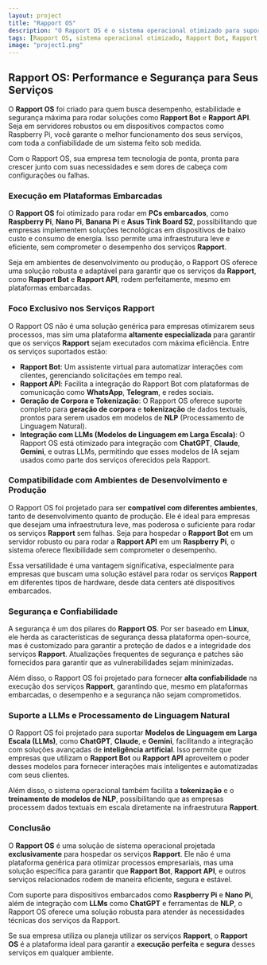 ```yaml
---
layout: project
title: "Rapport OS"
description: "O Rapport OS é o sistema operacional otimizado para suportar os serviços Rapport, incluindo Rapport Bot, Rapport API e serviços relacionados."
tags: [Rapport OS, sistema operacional otimizado, Rapport Bot, Rapport API, dispositivos embarcados, Raspberry Pi, Nano Pi, Banana Pi, automação de serviços, integração com LLMs, ChatGPT, Claude, Gemini, tokenização de dados, processamento de linguagem natural, NLP, segurança de dados, criptografia, Linux, suporte a plataformas, inteligência artificial, servidores de baixo custo]
image: "project1.png"
---
```


## Rapport OS: Performance e Segurança para Seus Serviços

O **Rapport OS** foi criado para quem busca desempenho, estabilidade e segurança máxima para rodar soluções como **Rapport Bot** e **Rapport API**. Seja em servidores robustos ou em dispositivos compactos como Raspberry Pi, você garante o melhor funcionamento dos seus serviços, com toda a confiabilidade de um sistema feito sob medida.

Com o Rapport OS, sua empresa tem tecnologia de ponta, pronta para crescer junto com suas necessidades e sem dores de cabeça com configurações ou falhas.

### Execução em Plataformas Embarcadas

O **Rapport OS** foi otimizado para rodar em **PCs embarcados**, como **Raspberry Pi**, **Nano Pi**, **Banana Pi** e **Asus Tink Board S2**, possibilitando que empresas implementem soluções tecnológicas em dispositivos de baixo custo e consumo de energia. Isso permite uma infraestrutura leve e eficiente, sem comprometer o desempenho dos serviços **Rapport**.

Seja em ambientes de desenvolvimento ou produção, o Rapport OS oferece uma solução robusta e adaptável para garantir que os serviços da **Rapport**, como **Rapport Bot** e **Rapport API**, rodem perfeitamente, mesmo em plataformas embarcadas.

### Foco Exclusivo nos Serviços Rapport

O Rapport OS não é uma solução genérica para empresas otimizarem seus processos, mas sim uma plataforma **altamente especializada** para garantir que os serviços **Rapport** sejam executados com máxima eficiência. Entre os serviços suportados estão:

- **Rapport Bot**: Um assistente virtual para automatizar interações com clientes, gerenciando solicitações em tempo real.
- **Rapport API**: Facilita a integração do Rapport Bot com plataformas de comunicação como **WhatsApp**, **Telegram**, e redes sociais.
- **Geração de Corpora e Tokenização**: O Rapport OS oferece suporte completo para **geração de corpora** e **tokenização** de dados textuais, prontos para serem usados em modelos de **NLP** (Processamento de Linguagem Natural).
- **Integração com LLMs (Modelos de Linguagem em Larga Escala)**: O Rapport OS está otimizado para integração com **ChatGPT**, **Claude**, **Gemini**, e outras LLMs, permitindo que esses modelos de IA sejam usados como parte dos serviços oferecidos pela Rapport.

### Compatibilidade com Ambientes de Desenvolvimento e Produção

O Rapport OS foi projetado para ser **compatível com diferentes ambientes**, tanto de desenvolvimento quanto de produção. Ele é ideal para empresas que desejam uma infraestrutura leve, mas poderosa o suficiente para rodar os serviços **Rapport** sem falhas. Seja para hospedar o **Rapport Bot** em um servidor robusto ou para rodar a **Rapport API** em um **Raspberry Pi**, o sistema oferece flexibilidade sem comprometer o desempenho.

Essa versatilidade é uma vantagem significativa, especialmente para empresas que buscam uma solução estável para rodar os serviços **Rapport** em diferentes tipos de hardware, desde data centers até dispositivos embarcados.

### Segurança e Confiabilidade

A segurança é um dos pilares do **Rapport OS**. Por ser baseado em **Linux**, ele herda as características de segurança dessa plataforma open-source, mas é customizado para garantir a proteção de dados e a integridade dos serviços **Rapport**. Atualizações frequentes de segurança e patches são fornecidos para garantir que as vulnerabilidades sejam minimizadas.

Além disso, o Rapport OS foi projetado para fornecer **alta confiabilidade** na execução dos serviços **Rapport**, garantindo que, mesmo em plataformas embarcadas, o desempenho e a segurança não sejam comprometidos.

### Suporte a LLMs e Processamento de Linguagem Natural

O Rapport OS foi projetado para suportar **Modelos de Linguagem em Larga Escala (LLMs)**, como **ChatGPT**, **Claude**, e **Gemini**, facilitando a integração com soluções avançadas de **inteligência artificial**. Isso permite que empresas que utilizam o **Rapport Bot** ou **Rapport API** aproveitem o poder desses modelos para fornecer interações mais inteligentes e automatizadas com seus clientes.

Além disso, o sistema operacional também facilita a **tokenização** e o **treinamento de modelos de NLP**, possibilitando que as empresas processem dados textuais em escala diretamente na infraestrutura **Rapport**.

### Conclusão

O **Rapport OS** é uma solução de sistema operacional projetada **exclusivamente** para hospedar os serviços **Rapport**. Ele não é uma plataforma genérica para otimizar processos empresariais, mas uma solução específica para garantir que **Rapport Bot**, **Rapport API**, e outros serviços relacionados rodem de maneira eficiente, segura e estável.

Com suporte para dispositivos embarcados como **Raspberry Pi** e **Nano Pi**, além de integração com **LLMs** como **ChatGPT** e ferramentas de **NLP**, o Rapport OS oferece uma solução robusta para atender às necessidades técnicas dos serviços da Rapport.

Se sua empresa utiliza ou planeja utilizar os serviços **Rapport**, o **Rapport OS** é a plataforma ideal para garantir a **execução perfeita** e **segura** desses serviços em qualquer ambiente.
